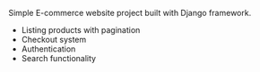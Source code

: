 Simple E-commerce website project built with Django framework.
- Listing products with pagination
- Checkout system
- Authentication
- Search functionality
